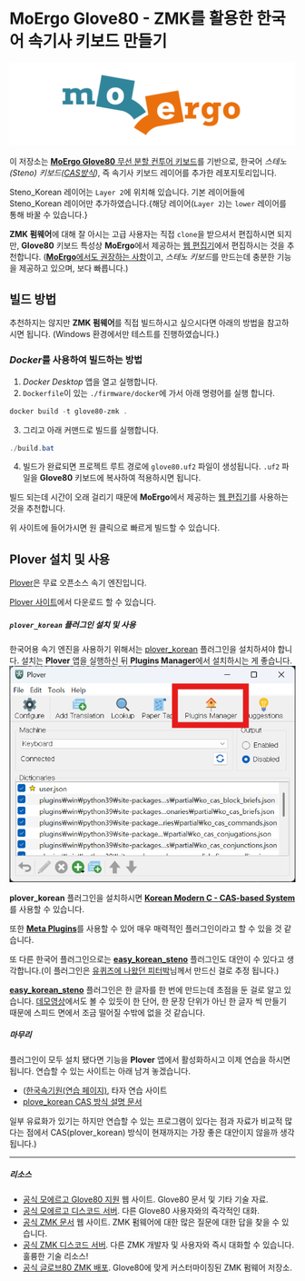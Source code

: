 # MoErgo Glove80 - ZMK를 활용한 한국어 속기사 키보드 만들기

![MoErgo 로고](moergo_logo.png)

이 저장소는 [**MoErgo Glove80** 무선 분할 컨투어 키보드](https://www.moergo.com/)를 기반으로, 한국어 *스테노(Steno) 키보드([CAS방식](https://plover.wiki/index.php/Steno_layouts_and_supported_languages#Korean_CAS))*, 즉 속기사 키보드 레이어를 추가한 레포지토리입니다.

Steno_Korean 레이어는 `Layer 2`에 위치해 있습니다.
기본 레이어들에 Steno_Korean 레이어만 추가하였습니다.{해당 레이어(`Layer 2`)는 `lower` 레이어를 통해 바꿀 수 있습니다.}

**ZMK 펌웨어**에 대해 잘 아시는 고급 사용자는 직접 `clone`을 받으셔서 편집하시면 되지만, **Glove80** 키보드 특성상 **MoErgo**에서 제공하는 [웹 편집기](https://my.glove80.com/#/layout/user/ec112e59-be21-43b6-bccd-4fe966b04ab1)에서 편집하시는 것을 추천합니다.
([**MoErgo**에서도 권장하는 사항](https://github.com/moergo-sc/glove80-zmk-config)이고, *스테노 키보드*를 만드는데 충분한 기능을 제공하고 있으며, 보다 빠릅니다.)

## 빌드 방법
추천하지는 않지만 **ZMK 펌웨어**를 직접 빌드하시고 싶으시다면 아래의 방법을 참고하시면 됩니다.
(Windows 환경에서만 테스트를 진행하였습니다.)

### *Docker*를 사용하여 빌드하는 방법
1. *Docker Desktop* 앱을 열고 실행합니다.
2. `Dockerfile`이 있는 `./firmware/docker`에 가서 아래 명령어를 실행 합니다.

```powershell
docker build -t glove80-zmk .
```

3. 그리고 아래 커맨드로 빌드를 실행합니다.
```powershell
./build.bat
```

4. 빌드가 완료되면 프로젝트 루트 경로에 `glove80.uf2` 파일이 생성됩니다. `.uf2` 파일을 **Glove80** 키보드에 복사하여 적용하시면 됩니다.

빌드 되는데 시간이 오래 걸리기 때문에 **MoErgo**에서 제공하는 [웹 편집기](https://my.glove80.com/#/layout/user/ec112e59-be21-43b6-bccd-4fe966b04ab1)를 사용하는 것을 추천합니다.

위 사이트에 들어가시면 원 클릭으로 빠르게 빌드할 수 있습니다.

## Plover 설치 및 사용
[Plover](https://www.openstenoproject.org/plover/)은 무료 오픈소스 속기 엔진입니다.

[Plover 사이트](https://www.openstenoproject.org/plover/)에서 다운로드 할 수 있습니다.

##### `plover_korean` 플러그인 설치 및 사용
한국어용 속기 엔진을 사용하기 위해서는 [plover_korean](https://github.com/nsmarkop/plover_korean) 플러그인을 설치하셔야 합니다.
설치는 **Plover** 앱을 실행하신 뒤 **Plugins Manager**에서 설치하시는 게 좋습니다.
![plugins manager image](plugins_manager_img.png)

**plover_korean** 플러그인을 설치하시면 [**Korean Modern C - CAS-based System**](https://github.com/nsmarkop/plover_korean?tab=readme-ov-file#korean-modern-c)를 사용할 수 있습니다.

또한 [**Meta Plugins**](https://github.com/nsmarkop/plover_korean?tab=readme-ov-file#meta-plugins)를 사용할 수 있어 매우 매력적인 플러그인이라고 할 수 있을 것 같습니다.

또 다른 한국어 플러그인으로는 [**easy_korean_steno**](https://github.com/petercpark/easy_korean_steno) 플러그인도 대안이 수 있다고 생각합니다.(이 플러그인은 [유퀴즈에 나왔던 피터박](https://www.youtube.com/watch?v=HBGjw-k7i6E&t=1002s)님께서 만드신 걸로 추정 됩니다.)

[**easy_korean_steno**](https://github.com/petercpark/easy_korean_steno) 플러그인은 한 글자를 한 번에 만드는데 초점을 둔 걸로 알고 있습니다.
[데모영상](https://www.youtube.com/watch?v=MfRnoFWqE-E)에서도 볼 수 있듯이 한 단어, 한 문장 단위가 아닌 한 글자 씩 만들기 때문에 스피드 면에서 조금 떨어질 수밖에 없을 것 같습니다.

##### 마무리
플러그인이 모두 설치 됐다면 기능을 **Plover** 앱에서 활성화하시고 이제 연습을 하시면 됩니다.
연습할 수 있는 사이트는 아래 남겨 놓겠습니다.
- ([한국속기원(연습 페이지)](https://www.koreasteno.com/cas/), 타자 연습 사이트
- [plove_korean CAS 방식 설명 문서](https://github.com/nsmarkop/plover_korean/tree/master/plover_korean/system/cas)

일부 유료화가 있기는 하지만 연습할 수 있는 프로그램이 있다는 점과 자료가 비교적 많다는 점에서 CAS(plover_korean) 방식이 현재까지는 가장 좋은 대안이지 않을까 생각됩니다.)

---

##### 리소스
- [공식 모에르고 Glove80 지원](https://moergo.com/glove80-support) 웹 사이트. Glove80 문서 및 기타 기술 자료.
- [공식 모에르고 디스코드 서버](https://moergo.com/discord). 다른 Glove80 사용자와의 즉각적인 대화.
- [공식 ZMK 문서](https://zmk.dev/docs) 웹 사이트. ZMK 펌웨어에 대한 많은 질문에 대한 답을 찾을 수 있습니다.
- [공식 ZMK 디스코드 서버](https://discord.gg/8cfMkQksSB). 다른 ZMK 개발자 및 사용자와 즉시 대화할 수 있습니다. 훌륭한 기술 리소스!
- [공식 글로브80 ZMK 배포](https://github.com/moergo-sc/zmk). Glove80에 맞게 커스터마이징된 ZMK 펌웨어 저장소.

